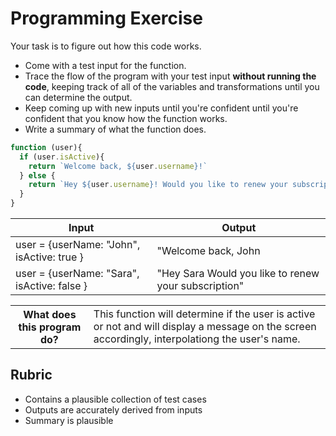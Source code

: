 # Programming Exercise

Your task is to figure out how this code works.

* Come with a test input for the function.
* Trace the flow of the program with your test input **without running the code**, keeping track of all of the variables and transformations until you can determine the output.
* Keep coming up with new inputs until you're confident until you're confident that you know how the function works.
* Write a summary of what the function does.

```js
function (user){
  if (user.isActive){
    return `Welcome back, ${user.username}!`
  } else {
    return `Hey ${user.username}! Would you like to renew your subscription?`
  }
}
```

| Input | Output |
| ----- | ------ |
| user = {userName: "John", isActive: true }      | "Welcome back, John | 
|  user = {userName: "Sara", isActive: false }    |"Hey Sara Would you like to renew your subscription" |

<table>
  <tr>
    <th>What does this program do?</th>
    <td>This function will determine if the user is active or not and will display a message on the screen accordingly, interpolationg the user's name.
</td>
  </tr>
</table>

## Rubric

* Contains a plausible collection of test cases
* Outputs are accurately derived from inputs
* Summary is plausible
